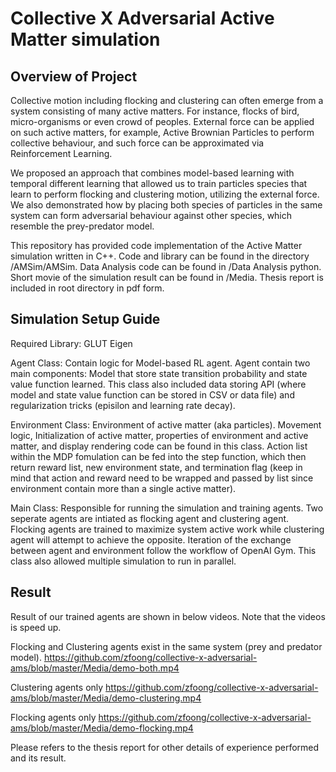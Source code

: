 # Collective X Adversarial Active Matter simulation

## Overview of Project

Collective motion including flocking and clustering can often emerge from a system consisting of many active matters. For instance, flocks of bird, micro-organisms or even crowd of peoples. External force can be applied on such active matters, for example, Active Brownian Particles to perform collective behaviour, and such force can be approximated via Reinforcement Learning. 

We proposed an approach that combines model-based learning with temporal different learning that allowed us to train particles species that learn to perform flocking and clustering motion, utilizing the external force. We also demonstrated how by placing both species of particles in the same system can form adversarial behaviour against other species, which resemble the prey-predator model.

This repository has provided code implementation of the Active Matter simulation written in C++. Code and library can be found in the directory /AMSim/AMSim. Data Analysis code can be found in /Data Analysis python. Short movie of the simulation result can be found in /Media. Thesis report is included in root directory in pdf form.

## Simulation Setup Guide

Required Library:
GLUT
Eigen

Agent Class:
Contain logic for Model-based RL agent. Agent contain two main components: Model that store state transition probability and state value function learned. This class also included data storing API (where model and state value function can be stored in CSV or data file) and regularization tricks (episilon and learning rate decay).

Environment Class:
Environment of active matter (aka particles). Movement logic, Initialization of active matter, properties of environment and active matter, and display rendering code can be found in this class. Action list within the MDP fomulation can be fed into the step function, which then return reward list, new environment state, and termination flag (keep in mind that action and reward need to be wrapped and passed by list since environment contain more than a single active matter).

Main Class:
Responsible for running the simulation and training agents. Two seperate agents are intiated as flocking agent and clustering agent. Flocking agents are trained to maximize system active work while clustering agent will attempt to achieve the opposite. Iteration of the exchange between agent and environment follow the workflow of OpenAI Gym. This class also allowed multiple simulation to run in parallel. 

## Result

Result of our trained agents are shown in below videos. Note that the videos is speed up.

Flocking and Clustering agents exist in the same system (prey and predator model). 
https://github.com/zfoong/collective-x-adversarial-ams/blob/master/Media/demo-both.mp4

Clustering agents only
https://github.com/zfoong/collective-x-adversarial-ams/blob/master/Media/demo-clustering.mp4

Flocking agents only
https://github.com/zfoong/collective-x-adversarial-ams/blob/master/Media/demo-flocking.mp4

Please refers to the thesis report for other details of experience performed and its result.
